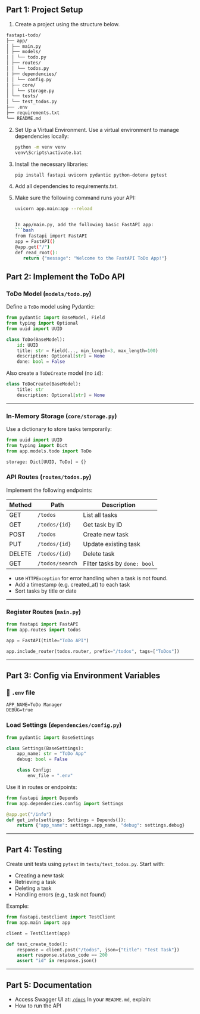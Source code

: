 ## Part 1: Project Setup

1. Create a project using the structure below.
```bash
fastapi-todo/
├── app/
│ ├── main.py
│ ├── models/
│ │ └── todo.py
│ ├── routes/
│ │ └── todos.py
│ ├── dependencies/
│ │ └── config.py
│ ├── core/
│ │ └── storage.py
│ └── tests/
│ └── test_todos.py
├── .env
├── requirements.txt
└── README.md
```


2. Set Up a Virtual Environment. Use a virtual environment to manage dependencies locally:
   ```bash
   python -m venv venv
   venv\Scripts\activate.bat

3. Install the necessary libraries:
   ```bash
   pip install fastapi uvicorn pydantic python-dotenv pytest

4. Add all dependencies to requirements.txt.

5. Make sure the following command runs your API:
   ```bash
   uvicorn app.main:app --reload


   In app/main.py, add the following basic FastAPI app:
   ```bash
   from fastapi import FastAPI
   app = FastAPI()
   @app.get("/")
   def read_root():
      return {"message": "Welcome to the FastAPI ToDo App!"}

## Part 2: Implement the ToDo API

### ToDo Model (`models/todo.py`)

Define a `ToDo` model using Pydantic:

```python
from pydantic import BaseModel, Field
from typing import Optional
from uuid import UUID

class ToDo(BaseModel):
    id: UUID
    title: str = Field(..., min_length=3, max_length=100)
    description: Optional[str] = None
    done: bool = False
```

Also create a `ToDoCreate` model (no `id`):

```python
class ToDoCreate(BaseModel):
    title: str
    description: Optional[str] = None
```
---
### In-Memory Storage (`core/storage.py`)

Use a dictionary to store tasks temporarily:

```python
from uuid import UUID
from typing import Dict
from app.models.todo import ToDo

storage: Dict[UUID, ToDo] = {}
```

### API Routes (`routes/todos.py`)

Implement the following endpoints:

| Method | Path               | Description                   |
|--------|--------------------|-------------------------------|
| GET    | `/todos`           | List all tasks                |
| GET    | `/todos/{id}`      | Get task by ID                |
| POST   | `/todos`           | Create new task               |
| PUT    | `/todos/{id}`      | Update existing task          |
| DELETE | `/todos/{id}`      | Delete task                   |
| GET    | `/todos/search`    | Filter tasks by `done: bool`  |

- use `HTTPException` for error handling when a task is not found.
- Add a timestamp (e.g. created_at) to each task
- Sort tasks by title or date
---
### Register Routes (`main.py`)

```python
from fastapi import FastAPI
from app.routes import todos

app = FastAPI(title="ToDo API")

app.include_router(todos.router, prefix="/todos", tags=["ToDos"])
```
---
## Part 3: Config via Environment Variables
### 📄 `.env` file
```env
APP_NAME=ToDo Manager
DEBUG=true
```

### Load Settings (`dependencies/config.py`)

```python
from pydantic import BaseSettings

class Settings(BaseSettings):
    app_name: str = "ToDo App"
    debug: bool = False

    class Config:
        env_file = ".env"
```

Use it in routes or endpoints:

```python
from fastapi import Depends
from app.dependencies.config import Settings

@app.get("/info")
def get_info(settings: Settings = Depends()):
    return {"app_name": settings.app_name, "debug": settings.debug}
```
---
## Part 4: Testing
Create unit tests using `pytest` in `tests/test_todos.py`.
Start with:
- Creating a new task
- Retrieving a task
- Deleting a task
- Handling errors (e.g., task not found)

Example:
```python
from fastapi.testclient import TestClient
from app.main import app

client = TestClient(app)

def test_create_todo():
    response = client.post("/todos", json={"title": "Test Task"})
    assert response.status_code == 200
    assert "id" in response.json()
```
---
## Part 5: Documentation
- Access Swagger UI at: [`/docs`](http://localhost:8000/docs)
In your `README.md`, explain:
- How to run the API
   